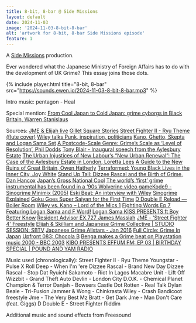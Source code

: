 ```yaml
---
title: 8-bit, 8-bar @ Side Missions
layout: default
date: 2024-11-03
image: '2024-11-03-8-bit-8-bar'
alt: 'artwork for 8-bit, 8-bar Side Missions episode'
feature: 1
---
```


A [Side Missions](https://sidemissions.substack.com/) production.

Ever wondered what the Japanese Ministry of Foreign Affairs has to do with the development of UK Grime? This essay joins those dots.

{% include player.html title="8-bit, 8-bar" src="https://sounds.ewen.io/2024-11-03-8-bit-8-bar.mp3" %}

Intro music: pentagon - Heal

Special mention:
[From Cool Japan to Cold Japan: grime cyborgs in Black Britain, Warren Stanislaus](https://www.tandfonline.com/doi/full/10.1080/09555803.2022.2033300)

Sources:
[JME & Elijah live](https://www.youtube.com/watch?v=FLM5yyCDT7w)
[Gillet Square Stories](https://futurehackney.com/gillet-square-stories)
[Street Fighter II - Ryu Theme (flute cover)](https://www.youtube.com/watch?v=6vFZ04gdZ8A)
[Wiley talks Punk, inspiration, politicians](https://metro.co.uk/2017/10/30/in-focus-wiley-talks-punk-inspiration-politicians-and-that-dizzee-rascal-dispute-7026932/)
[Kano, Ghetto, Skepta and Logan Sama Set](https://www.youtube.com/watch?v=5ANg5ZHKx1A)
[A Postcode-Scale Genre: Grime’s Scale as ‘Level of Resolution’, Phil Dodds](https://link.springer.com/chapter/10.1007/978-3-031-36283-5_3)
[Tony Blair - Inaugural speech from the Aylesbury Estate](https://www.youtube.com/watch?v=q_HGgT--AGs)
[The Urban Injustices of New Labour’s “New Urban Renewal”: The Case of the Aylesbury Estate in London, Loretta Lees](https://fightfortheaylesbury.wordpress.com/wp-content/uploads/2015/02/lees-aylesbury.pdf)
[A Guide to the New Ruins of Great Britain, Owen Hatherly](https://www.versobooks.com/en-gb/products/2170-a-guide-to-the-new-ruins-of-great-britain)
[Terraformed: Young Black Lives in the Inner City, Joy White](https://repeaterbooks.com/product/terraformed-young-black-lives-in-the-inner-city/)
[Stand Up Tall: Dizzee Rascal and the Birth of Grime, Dan Hancox](https://www.goodreads.com/book/show/18282778-stand-up-tall)
[Japan’s Gross National Cool](https://foreignpolicy.com/2009/11/11/japans-gross-national-cool/)
[The world’s ‘first’ grime instrumental has been found in a ‘90s Wolverine video game](https://www.factmag.com/2016/07/27/wolverine-adamantium-rage-first-grime-instrumental/)[Kode9 - Sinogrime Minimix (2005)](https://soundcloud.com/kodenine/kode9-sinogrime-minimix-2005)
[Eski Beat: An interview with Wiley](https://www.fabriclondon.com/posts/hyperdub-archive-eski-beat-an-interview-with-wiley-part-1-october-2003)
[Sinogrime Explained](https://radii.co/article/sinogrime-explained)
[Goku Goes Super Saiyan for the First Time](https://www.youtube.com/watch?v=c7jvWOfwc1M)
[D Double E Reload — Boiler Room](https://www.youtube.com/watch?v=X8QqO215dU8)
[Wiley vs. Kano – Lord of the Mics 1](https://www.youtube.com/watch?v=nTF_T47CDnI)
[Fighting Words Ep 7 Featuring Logan Sama and F Word!]([https://www.youtube.com/@CapcomFighters](https://www.youtube.com/watch?v=Stp-dm6S21I))
[Logan Sama KISS PRESENTS ft Boy Better Know](https://www.youtube.com/watch?v=WmH-y4sxzKw)
[Resident Advisor EX.727 James Massiah](https://ra.co/exchange/763)
[JME - 'Street Fighter 4' Freestyle](https://www.youtube.com/watch?v=steaYt4b93E)
[Elijah & Skilliam and Japanese Grime Collective | STUDIO SESSION: SBTV](https://www.youtube.com/watch?v=fYNe53tBrLI)
[Japanese Grime Allstars - Jan 2016](https://soundcloud.com/elijahskilliam/tokyo)
[Full Circle: Grime In Japan](https://www.youtube.com/watch?v=PfgbNXBjVnE)
[Upfront 083: Chocola B](https://soundcloud.com/platform/upfront-083-chocola-b?in=jeanne-boudoy/sets/13-1)
[Benga makes a Grime beat on Playstation music 2000 - BBC 2003](https://www.youtube.com/watch?v=AZHnaSIZP0Y)
[KIBO PRESENTS EFFUM FM: EP 03 | BIRTHDAY SPECIAL | POUND AND YAM RADIO](https://www.youtube.com/watch?v=3Go1Sm5mjAo)

Music used (chronologically):
Street Fighter II - Ryu Theme
Youngstar - Pulse X
Roll Deep - When I'm 'ere
Dizzee Rascal - Brand New Day
Dizzee Rascal - Stop Dat
Ryuichi Sakamoto - Riot In Lagos
Macabre Unit - Lift Off
Wizzbit - Grand Theft Auto
Devlin - London City
D.O.K. - Chemical Planet
Champion & Terror Danjah - Bowsers Castle
Dot Rotten - Real Talk
Dylan Beale - Tri-Fusion
Jammer & Wong - Chinkrasta
Wiley - Crash Bandicoot freestyle
Jme - The Very Best
Mz Bratt - Get Dark
Jme - Man Don't Care (feat. Giggs)
D Double E - Street Fighter Riddim

Additional music and sound effects from Freesound
